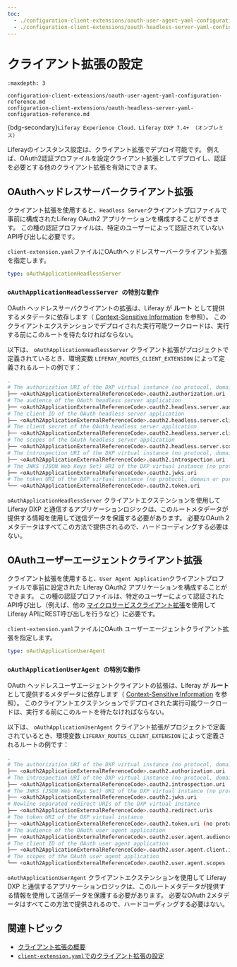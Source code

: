 ```yaml
---
toc:
  - ./configuration-client-extensions/oauth-user-agent-yaml-configuration-reference.md
  - ./configuration-client-extensions/oauth-headless-server-yaml-configuration-reference.md
---
```

# クライアント拡張の設定

```{toctree}
:maxdepth: 3

configuration-client-extensions/oauth-user-agent-yaml-configuration-reference.md
configuration-client-extensions/oauth-headless-server-yaml-configuration-reference.md
```

{bdg-secondary}`Liferay Experience Cloud、Liferay DXP 7.4+ （オンプレミス）`

Liferayのインスタンス設定は、クライアント拡張でデプロイ可能です。 例えば、OAuth2認証プロファイルを設定クライアント拡張としてデプロイし、認証を必要とする他のクライアント拡張を有効にできます。

## OAuthヘッドレスサーバークライアント拡張

クライアント拡張を使用すると、`Headless Server`クライアントプロファイルで事前に構成されたLiferay OAuth2 アプリケーションを構成することができます。 この種の認証プロファイルは、特定のユーザーによって認証されていないAPI呼び出しに必要です。

`client-extension.yaml`ファイルにOAuthヘッドレスサーバークライアント拡張を指定します。

```yaml
type: oAuthApplicationHeadlessServer
```

### `oAuthApplicationHeadlessServer の特別な動作`

OAuth ヘッドレスサーバクライアントの拡張は、Liferay が **ルート** として提供するメタデータに依存します（ [Context-Sensitive Information](working-with-client-extensions.md#context-sensitive-information) を参照）。 このクライアントエクステンションでデプロイされた実行可能ワークロードは、実行する前にこのルートを待たなければならない。

以下は、 `oAuthApplicationHeadlessServer` クライアント拡張がプロジェクトで定義されているとき、環境変数 `LIFERAY_ROUTES_CLIENT_EXTENSION` によって定義されるルートの例です：

```bash
.
# The authorization URI of the DXP virtual instance (no protocol, domain or port)
├── <oAuth2ApplicationExternalReferenceCode>.oauth2.authorization.uri
# The audience of the OAuth headless server application
├── <oAuth2ApplicationExternalReferenceCode>.oauth2.headless.server.audience
# The client ID of the OAuth headless server application
├── <oAuth2ApplicationExternalReferenceCode>.oauth2.headless.server.client.id
# The client secret of the OAuth headless server application
├── <oAuth2ApplicationExternalReferenceCode>.oauth2.headless.server.client.secret
# The scopes of the OAuth headless server application
├── <oAuth2ApplicationExternalReferenceCode>.oauth2.headless.server.scopes
# The introspection URI of the DXP virtual instance (no protocol, domain or port)
├── <oAuth2ApplicationExternalReferenceCode>.oauth2.introspection.uri
# The JWKS (JSON Web Keys Set) URI of the DXP virtual instance (no protocol, domain or port)
├── <oAuth2ApplicationExternalReferenceCode>.oauth2.jwks.uri
# The token URI of the DXP virtual instance (no protocol, domain or port)
└── <oAuth2ApplicationExternalReferenceCode>.oauth2.token.uri
```

`oAuthApplicationHeadlessServer` クライアントエクステンションを使用して Liferay DXP と通信するアプリケーションロジックは、このルートメタデータが提供する情報を使用して送信データを保護する必要があります。 必要なOAuth 2メタデータはすべてこの方法で提供されるので、ハードコーディングする必要はない。

## OAuthユーザーエージェントクライアント拡張

クライアント拡張を使用すると、`User Agent Application`クライアントプロファイルで事前に設定された Liferay OAuth2 アプリケーションを構成することができます。 この種の認証プロファイルは、特定のユーザーによって認証されたAPI呼び出し（例えば、他の [マイクロサービスクライアント拡張](./microservice-client-extensions.md)を使用してLiferay APIにREST呼び出しを行うなど）に必要です。

`client-extension.yaml`ファイルにOAuth ユーザーエージェントクライアント拡張を指定します。

```yaml
type: oAuthApplicationUserAgent
```

### `oAuthApplicationUserAgent の特別な動作`

OAuth ヘッドレスユーザエージェントクライアントの拡張は、Liferay が **ルート** として提供するメタデータに依存します（ [Context-Sensitive Information](working-with-client-extensions.md#context-sensitive-information) を参照）。 このクライアントエクステンションでデプロイされた実行可能ワークロードは、実行する前にこのルートを待たなければならない。

以下は、 `oAuthApplicationUserAgent` クライアント拡張がプロジェクトで定義されているとき、環境変数 `LIFERAY_ROUTES_CLIENT_EXTENSION` によって定義されるルートの例です：

```bash
.
# The authorization URI of the DXP virtual instance (no protocol, domain or port)
├── <oAuth2ApplicationExternalReferenceCode>.oauth2.authorization.uri
# The introspection URI of the DXP virtual instance (no protocol, domain or port)
├── <oAuth2ApplicationExternalReferenceCode>.oauth2.introspection.uri
# The JWKS (JSON Web Keys Set) URI of the DXP virtual instance (no protocol, domain or port)
├── <oAuth2ApplicationExternalReferenceCode>.oauth2.jwks.uri
# Newline separated redirect URIs of the DXP virtual instance
├── <oAuth2ApplicationExternalReferenceCode>.oauth2.redirect.uris
# The token URI of the DXP virtual instance
├── <oAuth2ApplicationExternalReferenceCode>.oauth2.token.uri (no protocol, domain or port)
# The audience of the OAuth user agent application
├── <oAuth2ApplicationExternalReferenceCode>.oauth2.user.agent.audience
# The client ID of the OAuth user agent application
├── <oAuth2ApplicationExternalReferenceCode>.oauth2.user.agent.client.id
# The scopes of the OAuth user agent application
└── <oAuth2ApplicationExternalReferenceCode>.oauth2.user.agent.scopes
```

`oAuthApplicationUserAgent` クライアントエクステンションを使用して Liferay DXP と通信するアプリケーションロジックは、このルートメタデータが提供する情報を使用して送信データを保護する必要があります。 必要なOAuth 2メタデータはすべてこの方法で提供されるので、ハードコーディングする必要はない。

## 関連トピック

* [クライアント拡張の概要](../client-extensions.md)
* [`client-extension.yaml`でのクライアント拡張の設定](./working-with-client-extensions.md#configuring-client-extensions-in-client-extension-yaml)